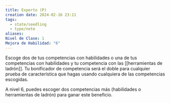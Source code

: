 ```yaml
---
title: Experto (P)
creation date: 2024-02-16 23:11
tags:
  - state/seedling
  - type/note
aliases: 
Nivel de Clase: 1
Mejora de Habilidad: "6"
---
```

Escoge dos de tus competencias con habilidades o una de tus competencias con habilidades y tu competencia con las [[herramientas de ladrón]]. Tu bonificador de competencia será el doble para cualquier prueba de característica que hagas usando cualquiera de las competencias escogidas.

A nivel 6, puedes escoger dos competencias más (habilidades o herramientas de ladrón) para ganar este beneficio.

